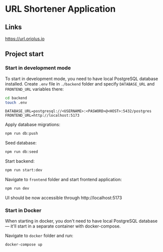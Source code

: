 # URL Shortener Application

## Links

https://url.oriolus.io

## Project start

### Start in development mode

To start in development mode, you need to have local PostgreSQL database installed. Create `.env` file in `./backend` folder and specify `DATABASE_URL` and `FRONTEND_URL` variables there:

```sh
cd backend
touch .env
```

```
DATABASE_URL=postgresql://<USERNAME>:<PASWORD>@<HOST>:5432/postgres
FRONTEND_URL=http://localhost:5173
```

Apply database migrations:

```sh
npm run db:push
```

Seed database:

```sh
npm run db:seed
```

Start backend:

```sh
npm run start:dev
```

Navigate to `frontend` folder and start frontend application:

```sh
npm run dev
```

UI should be now accessible through http://localhost:5173

### Start in Docker

When starting in docker, you don't need to have local PostgreSQL database — it'll start in a separate container with docker-compose.

Navigate to `docker` folder and run:

```sh
docker-compose up
```
